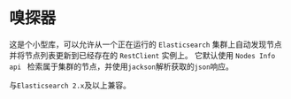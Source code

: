 # 嗅探器

这是个小型库，可以允许从一个正在运行的 `Elasticsearch` 集群上自动发现节点并将节点列表更新到已经存在的 `RestClient` 实例上。
它默认使用 `Nodes Info api ` 检索属于集群的节点，并使用`jackson`解析获取的`json`响应。

与`Elasticsearch 2.x`及以上兼容。